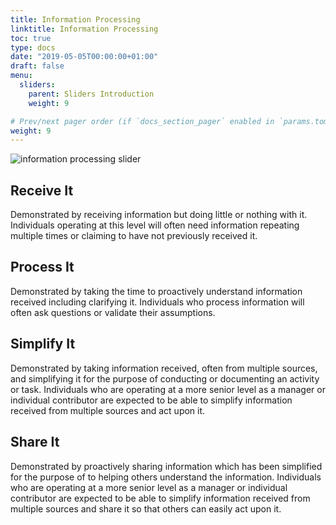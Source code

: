 ```yaml
---
title: Information Processing
linktitle: Information Processing
toc: true
type: docs
date: "2019-05-05T00:00:00+01:00"
draft: false
menu:
  sliders:
    parent: Sliders Introduction
    weight: 9

# Prev/next pager order (if `docs_section_pager` enabled in `params.toml`)
weight: 9
---
```


![information processing slider](../information-processing.svg)

## Receive It

Demonstrated by receiving information but doing little or nothing with it. Individuals operating at this level will often need information repeating multiple times or claiming to have not previously received it.

## Process It

Demonstrated by taking the time to proactively understand information received including clarifying it. Individuals who process information will often ask questions or validate their assumptions.

## Simplify It

Demonstrated by taking information received, often from multiple sources, and simplifying it for the purpose of conducting or documenting an activity or task. Individuals who are operating at a more senior level as a manager or individual contributor are expected to be able to simplify information received from multiple sources and act upon it.

## Share It

Demonstrated by proactively sharing information which has been simplified for the purpose of to helping others understand the information. Individuals who are operating at a more senior level as a manager or individual contributor are expected to be able to simplify information received from multiple sources and share it so that others can easily act upon it.
